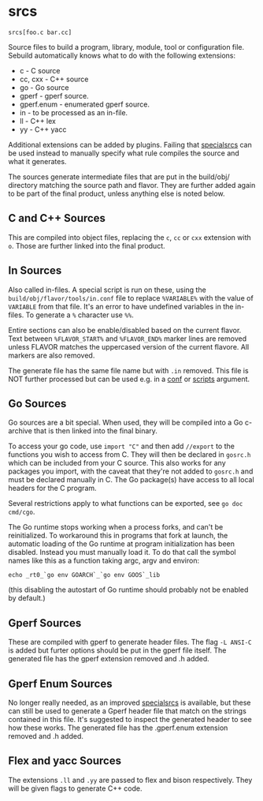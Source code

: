 # srcs

    srcs[foo.c bar.cc]

Source files to build a program, library, module, tool or configuration file.
Sebuild automatically knows what to do with the following extensions:

* c - C source
* cc, cxx - C++ source
* go - Go source
* gperf - gperf source.
* gperf.enum - enumerated gperf source.
* in - to be processed as an in-file.
* ll - C++ lex
* yy - C++ yacc

Additional extensions can be added by plugins. Failing that
[specialsrcs](specialsrcs.md) can be used instead to manually specify what rule
compiles the source and what it generates.

The sources generate intermediate files that are put in the build/obj/ directory
matching the source path and flavor. They are further added again to be part
of the final product, unless anything else is noted below.

## C and C++ Sources

This are compiled into object files, replacing the `c`, `cc` or `cxx` extension
with `o`. Those are further linked into the final product.

## In Sources

Also called in-files. A special script is run on these, using the
`build/obj/flavor/tools/in.conf` file to replace `%VARIABLE%` with the value of
`VARIABLE` from that file. It's an error to have undefined variables in the
in-files. To generate a `%` character use `%%`.

Entire sections can also be enable/disabled based on the current flavor.
Text between `%FLAVOR_START%` and `%FLAVOR_END%` marker lines are removed
unless FLAVOR matches the uppercased version of the current flavore. All
markers are also removed.

The generate file has the same file name but with `.in` removed. This file
is NOT further processed but can be used e.g. in a [conf](conf.md) or
[scripts](scripts.md) argument.

## Go Sources

Go sources are a bit special. When used, they will be compiled into a Go
c-archive that is then linked into the final binary.

To access your go code, use `import "C"` and then add `//export` to the
functions you wish to access from C. They will then be declared in `gosrc.h`
which can be included from your C source. This also works for any
packages you import, with the caveat that they're not added to `gosrc.h`
and must be declared manually in C.
The Go package(s) have access to all local headers for the C program.

Several restrictions apply to what functions can be exported, see
`go doc cmd/cgo`.

The Go runtime stops working when a process forks, and can't be reinitialized.
To workaround this in programs that fork at launch, the automatic loading of
the Go runtime at program initialization has been disabled. Instead you must
manually load it. To do that call the symbol names like this as a function
taking argc, argv and environ:

	echo _rt0_`go env GOARCH`_`go env GOOS`_lib

(this disabling the autostart of Go runtime should probably not be enabled by
default.)

## Gperf Sources

These are compiled with gperf to generate header files. The flag `-L ANSI-C`
is added but furter options should be put in the gperf file itself. The generated
file has the gperf extension removed and .h added.

## Gperf Enum Sources

No longer really needed, as an improved [specialsrcs](specialsrcs.md) is available,
but these can still be used to generate a Gperf header file that match on the strings
contained in this file. It's suggested to inspect the generated header to see how
these works. The generated file has the .gperf.enum extension removed and .h added.

## Flex and yacc Sources

The extensions `.ll` and `.yy` are passed to flex and bison respectively. They
will be given flags to generate C++ code.
